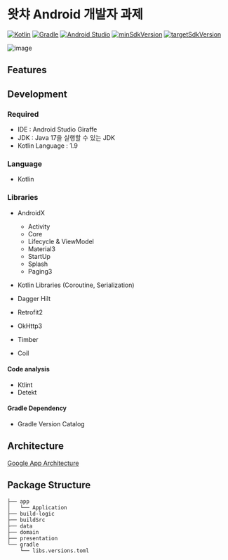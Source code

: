 # 왓챠 Android 개발자 과제

[![Kotlin](https://img.shields.io/badge/Kotlin-1.9.0-blue.svg)](https://kotlinlang.org)
[![Gradle](https://img.shields.io/badge/gradle-8.0-green.svg)](https://gradle.org/)
[![Android Studio](https://img.shields.io/badge/Android%20Studio-2022.3.1%20%28Giraff%29-green)](https://developer.android.com/studio)
[![minSdkVersion](https://img.shields.io/badge/minSdkVersion-23-red)](https://developer.android.com/distribute/best-practices/develop/target-sdk)
[![targetSdkVersion](https://img.shields.io/badge/targetSdkVersion-34-orange)](https://developer.android.com/distribute/best-practices/develop/target-sdk)
<br/>

![image](https://github.com/easyhooon/watcha-assignment/assets/51016231/970379ba-cf65-4786-9e6b-fa9dab20e24c)

## Features

## Development

### Required

- IDE : Android Studio Giraffe
- JDK : Java 17을 실행할 수 있는 JDK
- Kotlin Language : 1.9

### Language

- Kotlin

### Libraries

- AndroidX
  - Activity
  - Core
  - Lifecycle & ViewModel
  - Material3
  - StartUp
  - Splash
  - Paging3

- Kotlin Libraries (Coroutine, Serialization)

- Dagger Hilt
- Retrofit2
- OkHttp3
- Timber
- Coil

#### Code analysis

- Ktlint
- Detekt

#### Gradle Dependency

- Gradle Version Catalog

## Architecture
[Google App Architecture](https://developer.android.com/topic/architecture)

## Package Structure
```
├── app
│   └── Application
├── build-logic
├── buildSrc
├── data
├── domain
├── presentation
└── gradle
    └── libs.versions.toml
```


